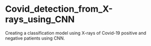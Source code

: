 # Covid_detection_from_X-rays_using_CNN
Creating a classification model using X-rays of Covid-19 positive and negative patients using CNN.
